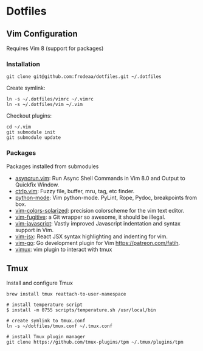 # Dotfiles

## Vim Configuration

Requires Vim 8 (support for packages)

### Installation

    git clone git@github.com:frodeaa/dotfiles.git ~/.dotfiles

Create symlink:

    ln -s ~/.dotfiles/vimrc ~/.vimrc
    ln -s ~/.dotfiles/vim ~/.vim

Checkout plugins:

    cd ~/.vim
    git submodule init
    git submodule update


### Packages

Packages installed from submodules

 - [asyncrun.vim](https://github.com/skywind3000/asyncrun.vim): Run Async Shell Commands in Vim 8.0 and Output to Quickfix Window.
 - [ctrlp.vim](https://github.com/kien/ctrlp.vim): Fuzzy file, buffer, mru, tag, etc finder.
 - [python-mode](https://github.com/python-mode/python-mode): Vim python-mode. PyLint, Rope, Pydoc, breakpoints from box.
 - [vim-colors-solarized](https://github.com/altercation/vim-colors-solarized): precision colorscheme for the vim text editor.
 - [vim-fugitive](https://github.com/tpope/vim-fugitive): a Git wrapper so awesome, it should be illegal.
 - [vim-javascript](https://github.com/pangloss/vim-javascript): Vastly improved Javascript indentation and syntax support in Vim.
 - [vim-jsx](https://github.com/mxw/vim-jsx): React JSX syntax highlighting and indenting for vim.
 - [vim-go](https://github.com/fatih/vim-go): Go development plugin for Vim https://patreon.com/fatih.
 - [vimux](https://github.com/benmills/vimux): vim plugin to interact with tmux

## Tmux

Install and configure Tmux

    brew install tmux reattach-to-user-namespace

    # install temperature script
    $ install -m 0755 scripts/temperature.sh /usr/local/bin

    # create symlink to tmux.conf
    ln -s ~/dotfiles/tmux.conf ~/.tmux.conf

    # install Tmux plugin manager
    git clone https://github.com/tmux-plugins/tpm ~/.tmux/plugins/tpm
